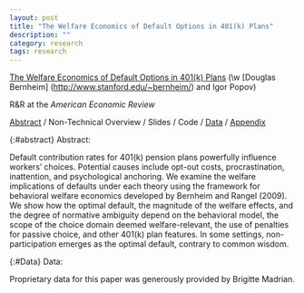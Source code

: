 ```yaml
---
layout: post
title: "The Welfare Economics of Default Options in 401(k) Plans"
description: ""
category: research
tags: research
---
```

[The Welfare Economics of Default Options in 401(k) Plans](/assets/Defaults-and-Welfare-July-2013.pdf) (\w [Douglas Bernheim] (http://www.stanford.edu/~bernheim/) and Igor Popov) 

R&R at the _American Economic Review_

[Abstract](#abstract) / Non-Technical Overview / Slides / Code / [Data](#Data) / [Appendix](/assets/Defaults-and-Welfare-Appendix-July-2013.pdf)

{:#abstract} Abstract:

Default contribution rates for 401(k) pension plans powerfully influence workers’ choices.  Potential causes include opt-out costs, procrastination, inattention, and psychological anchoring.  We examine the welfare implications of defaults under each theory using the framework for behavioral welfare economics developed by Bernheim and Rangel (2009).  We show how the optimal default, the magnitude of the welfare effects, and the degree of normative ambiguity depend on the behavioral model, the scope of the choice domain deemed welfare-relevant, the use of penalties for passive choice, and other 401(k) plan features.  In some settings, non-participation emerges as the optimal default, contrary to common wisdom.

{:#Data} Data:

Proprietary data for this paper was generously provided by Brigitte Madrian. 